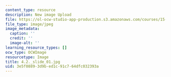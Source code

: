 ```yaml
---
content_type: resource
description: New image Upload
file: https://ol-ocw-studio-app-production.s3.amazonaws.com/courses/15-s21-nuts-and-bolts-of-business-plans-january-iap-2014/3e5f08893d9bed1c91c764dfc032393a_4.2._slide_01.jpg
file_type: image/jpeg
image_metadata:
  caption: ''
  credit: ''
  image-alt: ''
learning_resource_types: []
ocw_type: OCWImage
resourcetype: Image
title: 4.2._slide_01.jpg
uid: 3e5f0889-3d9b-ed1c-91c7-64dfc032393a
---
```

